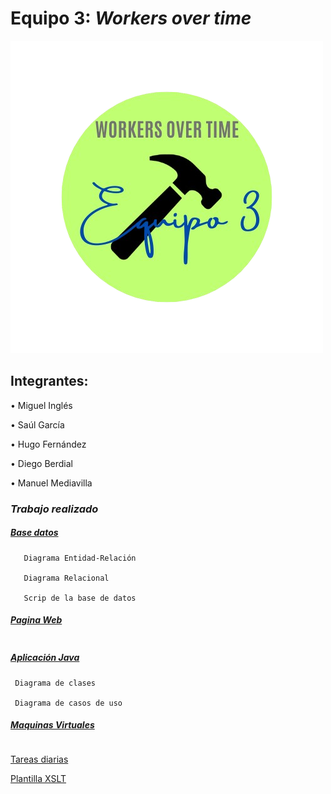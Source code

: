 #  Equipo 3: ***Workers over time*** 

![fotogrupo](https://github.com/MiguelIGP23/DAM1_EQUIPO3_2425/blob/3f5ea1979c010453d8dcf32c20f4847859d476e7/equipo3/Documentos%20generales/Equipo_1-removebg-preview.png)

## Integrantes: 
• Miguel Inglés   

• Saúl García  

• Hugo Fernández 

• Diego Berdial 

• Manuel Mediavilla  

### *Trabajo realizado*

##### *[Base datos](https://github.com/MiguelIGP23/DAM1_EQUIPO3_2425/blob/6c2ca2d17a368ddd0bfbb2081f7433a98c473410/equipo3/Bases%20de%20Datos/README.md)*
````
   Diagrama Entidad-Relación

   Diagrama Relacional

   Scrip de la base de datos
````
##### *[Pagina Web]()*
````

````
##### *[Aplicación Java](https://github.com/MiguelIGP23/DAM1_EQUIPO3_2425/blob/78908dd940ff0c4ba0e1cc3ada7b187263c3542d/equipo3/Entornos%20de%20Desarrollo/Readme.md)*
````
 Diagrama de clases

 Diagrama de casos de uso
````
##### *[Maquinas Virtuales]()*
````

````


[Tareas diarias](https://github.com/MiguelIGP23/DAM1_EQUIPO3_2425/blob/main/equipo3/Documentos%20generales/tareas%20diarias.pdf)


[Plantilla XSLT](https://github.com/MiguelIGP23/DAM1_EQUIPO3_2425/blob/main/equipo3/Lenguaje%20de%20Marcas/plantilla-xslt-rutas.xslt)


